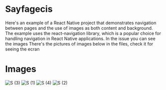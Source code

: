
# Sayfagecis



<p>Here's an example of a React Native project that demonstrates navigation between pages and the use of images as both content and background. The example uses the react-navigation library, which is a popular choice for handling navigation in React Native applications. In the issue you can see the images
  There's the pictures of images below in the files, check it for seeing the ecran
</p>

# Images 
![S (3)](https://github.com/user-attachments/assets/ee5177c9-3388-41c4-936a-5209c0a33c74)
![S (1)](https://github.com/user-attachments/assets/d0d6da7c-5de1-4ce8-8e04-1a624b3c9f77)
![S (4)](https://github.com/user-attachments/assets/34684db1-3942-4b22-8251-40fd3f770bec)
![S (2)](https://github.com/user-attachments/assets/34569637-9396-4f2e-8042-eeb729088dea)
